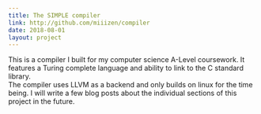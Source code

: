 ```yaml
---
title: The SIMPLE compiler
link: http://github.com/miiizen/compiler
date: 2018-08-01
layout: project
---
```

This is a compiler I built for my computer science A-Level coursework.  It features a Turing complete language and ability to link to the C standard library.  
The compiler uses LLVM as a backend and only builds on linux for the time being.  I will write a few blog posts about the individual sections of this project in the future.
